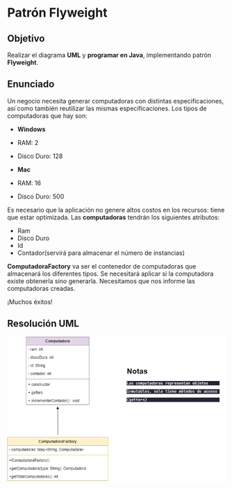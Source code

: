 
# Patrón Flyweight

## Objetivo 
Realizar el diagrama **UML** y **programar en Java**, implementando patrón **Flyweight**.

## Enunciado 
Un negocio necesita generar computadoras con distintas especificaciones, así como también reutilizar las mismas especificaciones. Los tipos de computadoras que hay son: 

- **Windows**  
- RAM: 2  
- Disco Duro: 128   

- **Mac**  
- RAM: 16  
- Disco Duro: 500  

Es necesario que la aplicación no genere altos costos en los recursos: tiene que estar optimizada. Las **computadoras** tendrán los siguientes atributos:
- Ram
- Disco Duro
- Id
- Contador(servirá para almacenar el número de instancias)

**ComputadoraFactory** va ser el contenedor de computadoras que almacenará los diferentes tipos. Se necesitará aplicar si la computadora existe obtenerla sino generarla. Necesitamos que nos informe las computadoras creadas. 

¡Muchos éxitos!


## Resolución UML
![Preview](https://github.com/soymilidev/JAVA-II/blob/main/C07/C7-Clase/C7-Clase.jpg)





